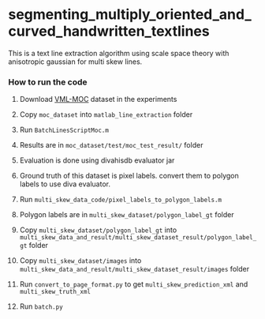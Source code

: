 # segmenting_multiply_oriented_and_curved_handwritten_textlines
This is a text line extraction algorithm using scale space theory with anisotropic gaussian for multi skew lines.
### How to run the code
1. Download [VML-MOC](https://www.cs.bgu.ac.il/~berat/) dataset in the experiments 

2. Copy `moc_dataset` into `matlab_line_extraction` folder

3. Run `BatchLinesScriptMoc.m`

4. Results are in `moc_dataset/test/moc_test_result/` folder

5. Evaluation is done using divahisdb evaluator jar

6. Ground truth of this dataset is pixel labels. convert them to polygon labels to use diva evaluator.

7. Run `multi_skew_data_code/pixel_labels_to_polygon_labels.m`

8. Polygon labels are in `multi_skew_dataset/polygon_label_gt` folder

9. Copy `multi_skew_dataset/polygon_label_gt` into `multi_skew_data_and_result/multi_skew_dataset_result/polygon_label_gt` folder

10. Copy `multi_skew_dataset/images` into `multi_skew_data_and_result/multi_skew_dataset_result/images` folder

11. Run `convert_to_page_format.py` to get `multi_skew_prediction_xml` and `multi_skew_truth_xml`

12. Run `batch.py`

